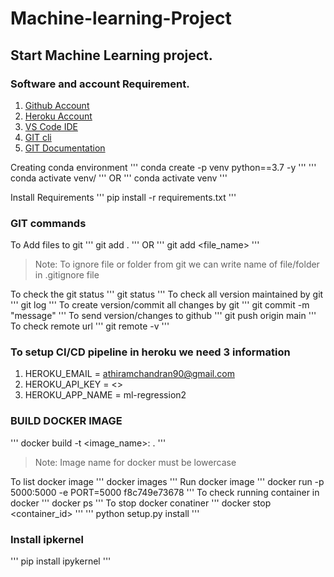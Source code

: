 # Machine-learning-Project

## Start Machine Learning project.
### Software and account Requirement.

1. [Github Account](https://github.com/)
2. [Heroku Account](https://dashboard.heroku.com/login)
3. [VS Code IDE](https://code.visualstudio.com/download)
4. [GIT cli](https://git-scm.com/downloads)
5. [GIT Documentation](https://git-scm.com/docs/gittutorial)

Creating conda environment
'''
conda create -p venv python==3.7 -y
'''
'''
conda activate venv/
'''
OR
'''
conda activate venv
'''

Install Requirements
'''
pip install -r requirements.txt
'''
### GIT commands
To Add files to git
'''
git add .
'''
OR
'''
git add <file_name>
'''
 
> Note: To ignore file or folder from git we can write name of file/folder in .gitignore file

To check the git status
'''
git status
'''
To check all version maintained by git
'''
git log
'''
To create version/commit all changes by git
'''
git commit -m "message"
'''
To send version/changes to github
'''
git push origin main
'''
To check remote url
'''
git remote -v
'''

### To setup CI/CD pipeline in heroku we need 3 information

1. HEROKU_EMAIL = athiramchandran90@gmail.com
2. HEROKU_API_KEY = <>
3. HEROKU_APP_NAME = ml-regression2


### BUILD DOCKER IMAGE
'''
docker build -t <image_name>:<tagname> .
'''
> Note: Image name for docker must be lowercase

To list docker image
'''
docker images
'''
Run docker image
'''
docker run -p 5000:5000 -e PORT=5000 f8c749e73678
'''
To check running container in docker
'''
docker ps
'''
To stop docker conatiner
'''
docker stop <container_id>
'''
'''
python setup.py install
'''

### Install ipkernel
'''
pip install ipykernel
'''